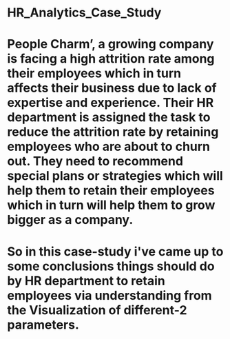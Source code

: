 # HR_Analytics_Case_Study
# People Charm’, a growing company is facing a high attrition rate among their employees which in turn affects their business due to lack of expertise and experience. Their HR department is assigned the task to reduce the attrition rate by retaining employees who are about to churn out. They need to recommend special plans or strategies which will help them to retain their employees which in turn will help them to grow bigger as a company.
# So in this case-study i've came up to some conclusions things should do by HR department to retain employees via understanding from the Visualization of different-2 parameters.
